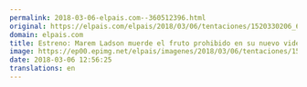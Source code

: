 ```yaml
---
permalink: 2018-03-06-elpais.com--360512396.html
original: https://elpais.com/elpais/2018/03/06/tentaciones/1520330206_634067.html#?ref=rss&format=simple&link=link
domain: elpais.com
title: Estreno: Marem Ladson muerde el fruto prohibido en su nuevo videoclip
image: https://ep00.epimg.net/elpais/imagenes/2018/03/06/tentaciones/1520330206_634067_1520331006_rrss_normal.jpg
date: 2018-03-06 12:56:25
translations: en
---
```


